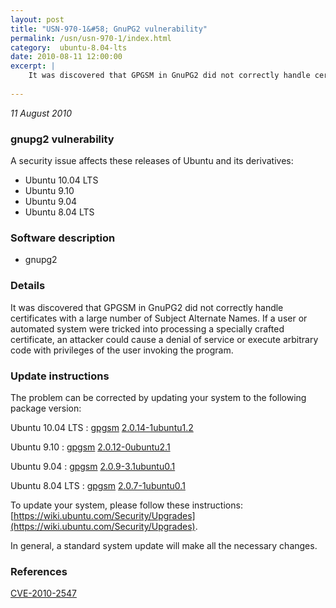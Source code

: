 ```yaml
---
layout: post
title: "USN-970-1&#58; GnuPG2 vulnerability"
permalink: /usn/usn-970-1/index.html
category:  ubuntu-8.04-lts
date: 2010-08-11 12:00:00
excerpt: |
    It was discovered that GPGSM in GnuPG2 did not correctly handle certificates with a large number of Subject Alternate Names. If a user or automated system were tricked into processing a specially crafted certificate, an attacker could cause a denial of service or execute arbitrary code with privileges of the user invoking the program. 
    
--- 
```

 
 

*11 August 2010*

### gnupg2 vulnerability

A security issue affects these releases of Ubuntu and its derivatives:

* Ubuntu 10.04 LTS
* Ubuntu 9.10
* Ubuntu 9.04
* Ubuntu 8.04 LTS

### Software description

* gnupg2 

### Details

It was discovered that GPGSM in GnuPG2 did not correctly handle certificates with a large number of Subject Alternate Names. If a user or automated system were tricked into processing a specially crafted certificate, an attacker could cause a denial of service or execute arbitrary code with privileges of the user invoking the program. 

### Update instructions

The problem can be corrected by updating your system to the following package version:

Ubuntu 10.04 LTS
 : [gpgsm](https://launchpad.net/ubuntu/+source/gnupg2) <span> [2.0.14-1ubuntu1.2](https://launchpad.net/ubuntu/+source/gnupg2/2.0.14-1ubuntu1.2) </span> 

Ubuntu 9.10
 : [gpgsm](https://launchpad.net/ubuntu/+source/gnupg2) <span> [2.0.12-0ubuntu2.1](https://launchpad.net/ubuntu/+source/gnupg2/2.0.12-0ubuntu2.1) </span> 

Ubuntu 9.04
 : [gpgsm](https://launchpad.net/ubuntu/+source/gnupg2) <span> [2.0.9-3.1ubuntu0.1](https://launchpad.net/ubuntu/+source/gnupg2/2.0.9-3.1ubuntu0.1) </span> 

Ubuntu 8.04 LTS
 : [gpgsm](https://launchpad.net/ubuntu/+source/gnupg2) <span> [2.0.7-1ubuntu0.1](https://launchpad.net/ubuntu/+source/gnupg2/2.0.7-1ubuntu0.1) </span> 

To update your system, please follow these instructions: [https://wiki.ubuntu.com/Security/Upgrades](https://wiki.ubuntu.com/Security/Upgrades).

In general, a standard system update will make all the necessary changes. 

### References

 
 [CVE-2010-2547](http://people.ubuntu.com/~ubuntu-security/cve/CVE-2010-2547)
 

